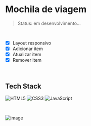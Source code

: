 # Mochila de viagem

> Status: em desenvolvimento...

<br>

- [x] Layout responsivo
- [x] Adicionar item
- [x] Atualizar item
- [x] Remover item

<br>

## Tech Stack
![HTML5](https://img.shields.io/badge/html5-%23E34F26.svg?style=for-the-badge&logo=html5&logoColor=white) ![CSS3](https://img.shields.io/badge/css3-%231572B6.svg?style=for-the-badge&logo=css3&logoColor=white) ![JavaScript](https://img.shields.io/badge/javascript-%23323330.svg?style=for-the-badge&logo=javascript&logoColor=%23F7DF1E)

<br>

![image](https://github.com/marcosprofile/mochila-de-viagem/assets/86635292/a00c5b7a-d22a-48ab-b16b-e7f8c8ece305)
